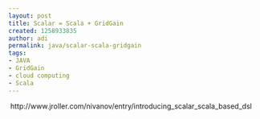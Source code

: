 ```yaml
---
layout: post
title: Scalar = Scala + GridGain
created: 1258933835
author: adi
permalink: java/scalar-scala-gridgain
tags:
- JAVA
- GridGain
- cloud computing
- Scala
---
```

<p>&nbsp;http://www.jroller.com/nivanov/entry/introducing_scalar_scala_based_dsl</p>
